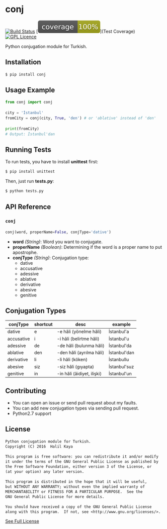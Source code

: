 # conj
[![Build Status](https://travis-ci.org/halilkaya/conj.svg?branch=master)](https://travis-ci.org/halilkaya/conj)
[![Coverage](coverage.svg)](Test Coverage)
[![GPL Licence][licence-badge]](LICENSE)

Python conjugation module for Turkish.

## Installation
```sh
$ pip install conj
```

## Usage Example
```python
from conj import conj

city = 'İstanbul'
fromCity = conj(city, True, 'den') # or 'ablative' instead of 'den'

print(fromCity)
# Output: İstanbul'dan
```

## Running Tests
To run tests, you have to install **unittest** first:
```sh
$ pip install unittest
```
Then, just run **tests.py**:
```sh
$ python tests.py
```

## API Reference

### `conj`
```python
conj(word, properName=False, conjType='dative')
```

 - **word** *(String)*: Word you want to conjugate.
 - **properName** *(Boolean)*: Determining if the word is a proper name to put apostrophe.
 - **conjType** *(String)*: Conjugation type:
   - dative
   - accusative
   - adessive
   - ablative
   - derivative
   - abesive
   - genitive

## Conjugation Types
| conjType       | shortcut   | desc                       | example         |
| -------------- | ---------- | -------------------------- | --------------- |
| dative         | e          | -e hâli (yönelme hâli)     | İstanbul'a      |
| accusative     | i          | -i hâli (belirtme hâli)    | İstanbul'u      |
| adessive       | de         | -de hâli (bulunma hâli)    | İstanbul'da     |
| ablative       | den        | -den hâli (ayrılma hâli)   | İstanbul'dan    |
| derivative     | li         | -li hâli (köken)           | İstanbullu      |
| abesive        | siz        | -siz hâli (gıyapta)        | İstanbul'suz    |
| genitive       | in         | -in hâli (âidiyet, ilişki) | İstanbul'un     |

## Contributing
 - You can open an issue or send pull request about my faults.
 - You can add new conjugation types via sending pull request.
 - Python2.7 support

## License
```
Python conjugation module for Turkish.
Copyright (C) 2016  Halil Kaya

This program is free software: you can redistribute it and/or modify
it under the terms of the GNU General Public License as published by
the Free Software Foundation, either version 3 of the License, or
(at your option) any later version.

This program is distributed in the hope that it will be useful,
but WITHOUT ANY WARRANTY; without even the implied warranty of
MERCHANTABILITY or FITNESS FOR A PARTICULAR PURPOSE.  See the
GNU General Public License for more details.

You should have received a copy of the GNU General Public License
along with this program.  If not, see <http://www.gnu.org/licenses/>.
```
[See Full License](https://github.com/halilkaya/conj/blob/master/LICENSE)

[licence-badge]:http://img.shields.io/badge/licence-GPL-brightgreen.svg
